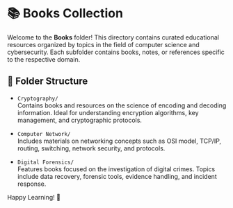 

# 📚 Books Collection

Welcome to the **Books** folder! This directory contains curated educational resources organized by topics in the field of computer science and cybersecurity. Each subfolder contains books, notes, or references specific to the respective domain.

## 📂 Folder Structure

- `Cryptography/`  
  Contains books and resources on the science of encoding and decoding information. Ideal for understanding encryption algorithms, key management, and cryptographic protocols.

- `Computer Network/`  
  Includes materials on networking concepts such as OSI model, TCP/IP, routing, switching, network security, and protocols.

- `Digital Forensics/`  
  Features books focused on the investigation of digital crimes. Topics include data recovery, forensic tools, evidence handling, and incident response.


Happy Learning! 🚀
